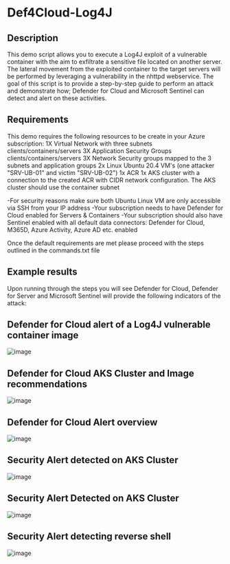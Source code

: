 # Def4Cloud-Log4J

Description
-----------

This demo script allows you to execute a Log4J exploit of a vulnerable container with the aim to exfiltrate a sensitive file located on another server. The lateral movement from the exploited container to the target servers will be performed by leveraging a vulnerability in the nhttpd webservice.
The goal of this script is to provide a step-by-step guide to perform an attack and demonstrate how; Defender for Cloud and Microsoft Sentinel can detect and alert on these activities.


Requirements
------------

This demo requires the following resources to be create in your Azure subscription:
1X Virtual Network with three subnets clients/containers/servers
3X Application Security Groups clients/containers/servers
3X Network Security groups mapped to the 3 subnets and application groups
2x Linux Ubuntu 20.4 VM's (one attacker "SRV-UB-01" and victim "SRV-UB-02")
1x ACR
1x AKS cluster with a connection to the created ACR with CIDR network configuration. The AKS cluster should use the container subnet

-For security reasons make sure both Ubuntu Linux VM are only accessible via SSH from your IP address
-Your subscription needs to have Defender for Cloud enabled for Servers & Containers
-Your subscription should also have Sentinel enabled with all default data connectors: Defender for Cloud, M365D, Azure Activity, Azure AD etc. enabled

Once the default requirements are met please proceed with the steps outlined in the commands.txt file

Example results
---------------
Upon running through the steps you will see Defender for Cloud, Defender for Server and Microsoft Sentinel will provide the following indicators of the attack:

Defender for Cloud alert of a Log4J vulnerable container image
--------------------------------------------------------------

![image](https://user-images.githubusercontent.com/9025598/148591135-a94a39d0-9f23-4d8f-83a0-4d9a3cd6a1f1.png)

Defender for Cloud AKS Cluster and Image recommendations
---------------------------------------------------------

![image](https://user-images.githubusercontent.com/9025598/148594118-9d41c061-7611-4ccd-8742-89c0e2f12659.png)


Defender for Cloud Alert overview
----------------------------------

![image](https://user-images.githubusercontent.com/9025598/148595038-1fea7398-9813-4960-acca-4ffd80105b25.png)

Security Alert detected on AKS Cluster
---------------------------------------
![image](https://user-images.githubusercontent.com/9025598/148595407-ec035078-b211-496f-ab57-ca95a7065b13.png)

Security Alert Detected on AKS Cluster
--------------------------------------

![image](https://user-images.githubusercontent.com/9025598/148595609-8c01ffab-69b7-42d9-a5d7-386e287e0651.png)

Security Alert detecting reverse shell
--------------------------------------

![image](https://user-images.githubusercontent.com/9025598/148595822-056ce0bd-97f6-4c93-afee-70cb733d639e.png)





